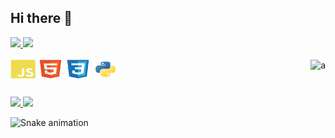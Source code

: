 ## Hi there 👋

<div>
  <a href="https://github.com/fabiorian">
    <img height="180em" src="https://github-readme-stats.vercel.app/api?username=fabiorian&show_icons=true&theme=dracula&include_all_commits=true&count_private=true"/>
    <img height="180em" src="https://github-readme-stats.vercel.app/api/top-langs/?username=fabiorian&layout=compact&langs_count=16&theme=dracula"/>
  </a>
</div>
<div style="display: inline_block"><br>
  <img align="center" alt="Fabio-Js" height="30" width="40" src="https://raw.githubusercontent.com/devicons/devicon/master/icons/javascript/javascript-plain.svg">
  <img align="center" alt="Fabio-HTML" height="30" width="40" src="https://raw.githubusercontent.com/devicons/devicon/master/icons/html5/html5-original.svg">
  <img align="center" alt="Fabio-CSS" height="30" width="40" src="https://raw.githubusercontent.com/devicons/devicon/master/icons/css3/css3-original.svg">
  <img align="center" alt="Fabio-Python" height="30" width="40" src="https://raw.githubusercontent.com/devicons/devicon/master/icons/python/python-original.svg">
  <img align="right" alt="a" src="https://www.google.com/url?sa=i&url=https%3A%2F%2Ftenor.com%2Fview%2Fdog-jam-dog-dog-play-instrument-instrument-funny-dog-meme-gif-25861767&psig=AOvVaw2HUz1GMZ14Wu3cKAHNx2Cf&ust=1751460667602000&source=images&cd=vfe&opi=89978449&ved=0CBAQjRxqFwoTCOCBhcjZm44DFQAAAAAdAAAAABAW"
</div>

  ##

<div>
  <a href="https://instagram.com/ofabiorian" target="_blank">
    <img src="https://img.shields.io/badge/-Instagram-%23E4405F?style=for-the-badge&logo=instagram&logoColor=white">
  </a>
  <a href="https://www.twitch.tv/fabiodocu" target="_blank">
    <img src="https://img.shields.io/badge/Twitch-9146FF?style=for-the-badge&logo=twitch&logoColor=white">
  </a>
</div>

  ![Snake animation](https://github.com/fabiorian/fabiorian/blob/output/github-contribution-grid-snake.svg)
